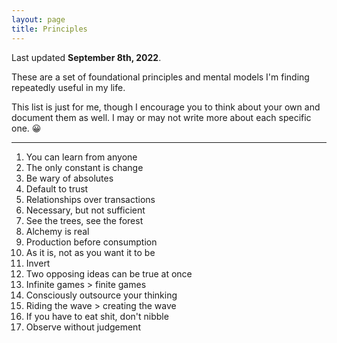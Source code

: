 ```yaml
---
layout: page
title: Principles
---
```

Last updated **September 8th, 2022**.

These are a set of foundational principles and mental models I'm finding repeatedly useful in my life.

This list is just for me, though I encourage you to think about your own and document them as well. I may or may not write more about each specific one. 😀

---

1. You can learn from anyone
2. The only constant is change
3. Be wary of absolutes
4. Default to trust
5. Relationships over transactions
6. Necessary, but not sufficient
7. See the trees, see the forest
8. Alchemy is real
9. Production before consumption
10. As it is, not as you want it to be
11. Invert
12. Two opposing ideas can be true at once
13. Infinite games > finite games
14. Consciously outsource your thinking
15. Riding the wave > creating the wave
16. If you have to eat shit, don't nibble
17. Observe without judgement
